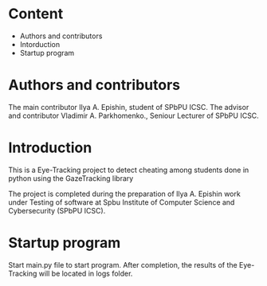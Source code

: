 # Content

* Authors and contributors
* Intorduction
* Startup program

# Authors and contributors

The main contributor Ilya A. Epishin, student of SPbPU ICSC.
The advisor and contributor Vladimir A. Parkhomenko., Seniour Lecturer of SPbPU ICSC.

# Introduction

This is a Eye-Tracking project to detect cheating among students done in python using the GazeTracking library

The project is completed during the preparation of Ilya A. Epishin work under Testing of software at Spbu Institute of Computer Science and Cybersecurity (SPbPU ICSC).

# Startup program

Start main.py file to start program. After completion, the results of the Eye-Tracking will be located in logs folder.
